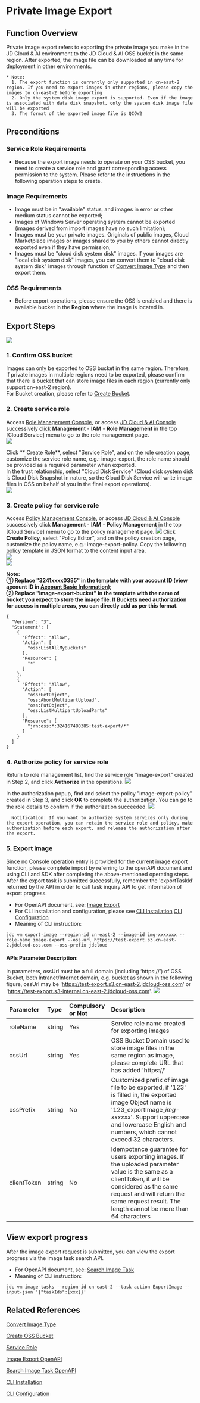 # Private Image Export

## Function Overview
Private image export refers to exporting the private image you make in the JD Cloud & AI environment to the JD Cloud & AI OSS bucket in the same region. After exported, the image file can be downloaded at any time for deployment in other environments.

	* Note:
	  1. The export function is currently only supported in cn-east-2 region. If you need to export images in other regions, please copy the images to cn-east-2 before exporting
	  2. Only the system disk image export is supported. Even if the image is associated with data disk snapshot, only the system disk image file will be exported
	  3. The format of the exported image file is QCOW2

## Preconditions
### Service Role Requirements
* Because the export image needs to operate on your OSS bucket, you need to create a service role and grant corresponding access permission to the system. Please refer to the instructions in the following operation steps to create.

### Image Requirements
* Image must be in "available" status, and images in error or other medium status cannot be exported;
* Images of Windows Server operating system cannot be exported (images derived from import images have no such limitation);
* Images must be your private images. Originals of public images, Cloud Marketplace images or images shared to you by others cannot directly exported even if they have permission;
* Images must be "cloud disk system disk" images. If your images are "local disk system disk" images, you can convert them to "cloud disk system disk" images through function of [Convert Image Type](https://docs.jdcloud.com/en/virtual-machines/convert-image) and then export them.



### OSS Requirements
* Before export operations, please ensure the OSS is enabled and there is available bucket in the **Region** where the image is located in.

## Export Steps

![](../../../../../image/vm/image-export-image1.png)

### 1. Confirm OSS bucket<br>
Images can only be exported to OSS bucket in the same region. Therefore, if private images in multiple regions need to be exported, please confirm that there is bucket that can store image files in each region (currently only support cn-east-2 region). <br>For Bucket creation, please refer to [Create Bucket](https://docs.jdcloud.com/en/object-storage-service/create-bucket-2).<br>
### 2. Create service role<br>
Access [Role Management Console](https://iam-console.jdcloud.com/role/list), or access [JD Cloud & AI Console](https://console.jdcloud.com/overview) successively click **Management** - **IAM** - **Role Management** in the top [Cloud Service] menu to go to the role management page.<br>
![](../../../../../image/vm/image-export-image2.png)

Click ** Create Role**, select "Service Role", and on the role creation page, customize the service role name, e.g.: image-export, the role name should be provided as a required parameter when exported. <br>In the trust relationship, select "Cloud Disk Service" (Cloud disk system disk is Cloud Disk Snapshot in nature, so the Cloud Disk Service will write image files in OSS on behalf of you in the final export operations).<br>
![](../../../../../image/vm/image-export-image3.png)

### 3. Create policy for service role<br>
Access [Policy Management Console](https://iam-console.jdcloud.com/policy/list), or access [JD Cloud & AI Console](https://console.jdcloud.com/overview) successively click **Management** - **IAM** - **Policy Management** in the top [Cloud Service] menu to go to the policy management page.
![](../../../../../image/vm/image-export-image4.png)
Click **Create Policy**, select "Policy Editor", and on the policy creation page, customize the policy name, e.g.: image-export-policy. Copy the following policy template in JSON format to the content input area.<br>
![](../../../../../image/vm/image-export-image5.png)  
![](../../../../../image/vm/image-export-image6.png)  

**Note:<br>
  ① Replace "3241xxxx0385" in the template with your account ID (view account ID in [Account Basic Information](https://uc.jdcloud.com/account/basic-info)); <br> ② Replace "image-export-bucket" in the template with the name of bucket you expect to store the image file. If Buckets need authorization for access in multiple areas, you can directly add as per this format.**
  
```
{
  "Version": "3",
  "Statement": [
    {
      "Effect": "Allow",
      "Action": [
        "oss:ListAllMyBuckets"
      ],
      "Resource": [
        "*"
      ]
    },
    {
      "Effect": "Allow",
      "Action": [
        "oss:GetObject",
        "oss:AbortMultipartUpload",
        "oss:PutObject",
        "oss:ListMultipartUploadParts"
      ],
      "Resource": [
        "jrn:oss:*:324167480385:test-export/*"
      ]
    }
  ]
}
```

### 4. Authorize policy for service role<br>
Return to role management list, find the service role "image-export" created in Step 2, and click **Authorize** in the operations.
![](../../../../../image/vm/image-export-image7.png)  

In the authorization popup, find and select the policy "image-export-policy" created in Step 3, and click **OK** to complete the authorization. You can go to the role details to confirm if the authorization succeeded.
![](../../../../../image/vm/image-export-image8.png)  

      Notification: If you want to authorize system services only during the export operation, you can retain the service role and policy, make authorization before each export, and release the authorization after the export.
      
### 5. Export image
Since no Console operation entry is provided for the current image export function, please complete import by referring to the openAPI document and using CLI and SDK after completing the above-mentioned operating steps.<br>
After the export task is submitted successfully, remember the 'exportTaskId' returned by the API in order to call task inquiry API to get information of export progress.
* For OpenAPI document, see: [Image Export](https://docs.jdcloud.com/en/virtual-machines/api/exportimage?content=API)<br>
* For CLI installation and configuration, please see [CLI Installation](https://docs.jdcloud.com/en/cli/installation) [CLI Configuration](https://docs.jdcloud.com/en/cli/config) <br>
* Meaning of CLI instruction:

```
jdc vm export-image --region-id cn-east-2 --image-id img-xxxxxxx --role-name image-export --oss-url https://test-export.s3.cn-east-2.jdcloud-oss.com --oss-prefix jdcloud
```

#### APIs Parameter Description:
In parameters, ossUrl must be a full domain (including ‘https://’) of OSS Bucket, both Intranet/Internet domain, e.g. bucket as shown in the following figure, ossUrl may be 'https://test-export.s3.cn-east-2.jdcloud-oss.com' or 'https://test-export.s3-internal.cn-east-2.jdcloud-oss.com'.
![](../../../../../image/vm/image-export-image9.png)  

| Parameter                  | Type      |Compulsory or Not     | Description |
| :------------------- |  :------------------- | :------------------- |:------------------- |
| roleName   | string    |Yes   |Service role name created for exporting images
| ossUrl   | string    |Yes   |OSS Bucket Domain used to store image files in the same region as image, please complete URL that has added 'https://'
| ossPrefix   |  string    |No  |Customized prefix of image file to be exported, if '123' is filled in, the exported image Object name is '123_exportImage_*img-xxxxxx*'. Support uppercase and lowercase English and numbers, which cannot exceed 32 characters.
| clientToken	 | string    | No   | Idempotence guarantee for users exporting images. If the uploaded parameter value is the same as a clientToken, it will be considered as the same request and will return the same request result. The length cannot be more than 64 characters

## View export progress
After the image export request is submitted, you can view the export progress via the image task search API.
* For OpenAPI document, see: [Search Image Task](https://docs.jdcloud.com/en/virtual-machines/api/imagetasks?content=API)<br>
* Meaning of CLI instruction:

```
jdc vm image-tasks --region-id cn-east-2 --task-action ExportImage --input-json '{"taskIds":[xxx]}'
```

## Related References

[Convert Image Type](https://docs.jdcloud.com/en/virtual-machines/convert-image)

[Create OSS Bucket](https://docs.jdcloud.com/en/object-storage-service/create-bucket-2)

[Service Role](https://docs.jdcloud.com/en/iam/role)

[Image Export OpenAPI](https://docs.jdcloud.com/en/virtual-machines/api/exportimage?content=API)

[Search Image Task OpenAPI](https://docs.jdcloud.com/en/virtual-machines/api/imagetasks?content=API)

[CLI Installation](https://docs.jdcloud.com/en/cli/installation)   

[CLI Configuration](https://docs.jdcloud.com/en/cli/config)

